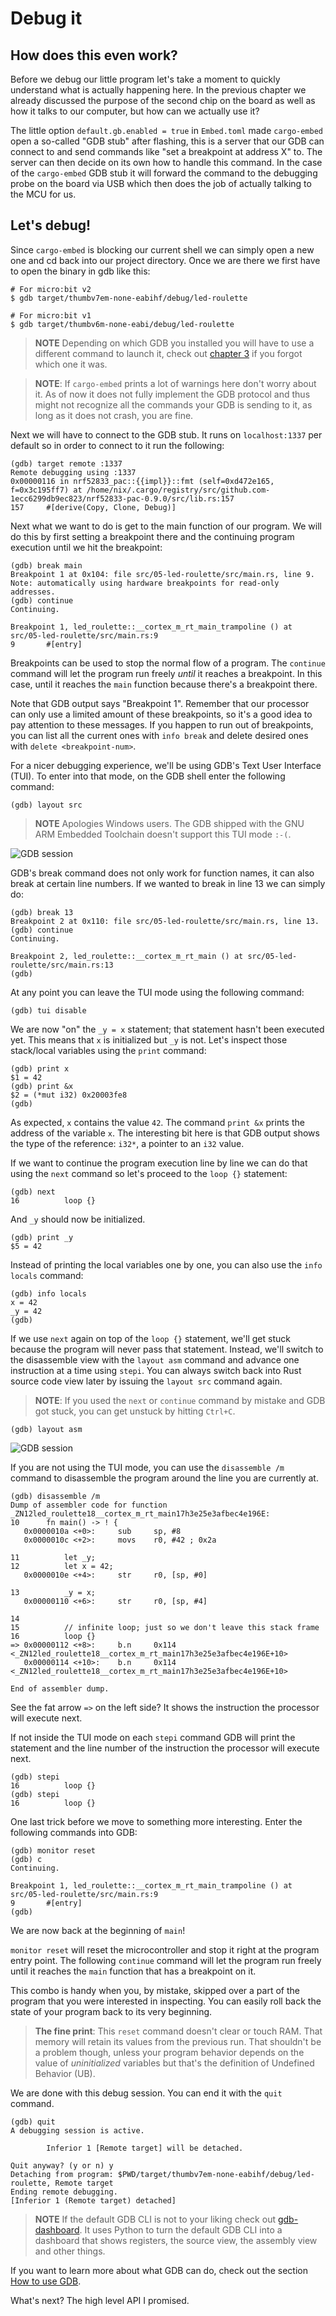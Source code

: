 # Debug it
## How does this even work?
Before we debug our little program let's take a moment to quickly understand what is actually
happening here. In the previous chapter we already discussed the purpose of the second chip
on the board as well as how it talks to our computer, but how can we actually use it?

The little option `default.gb.enabled = true` in `Embed.toml` made `cargo-embed` open a so-called "GDB stub" after flashing,
this is a server that our GDB can connect to and send commands like "set a breakpoint at address X" to. The server can then decide
on its own how to handle this command. In the case of the `cargo-embed` GDB stub it will forward the
command to the debugging probe on the board via USB which then does the job of actually talking to the
MCU for us.

## Let's debug!

Since `cargo-embed` is blocking our current shell we can simply open a new one and cd back into our project
directory. Once we are there we first have to open the binary in gdb like this:

```shell
# For micro:bit v2
$ gdb target/thumbv7em-none-eabihf/debug/led-roulette

# For micro:bit v1
$ gdb target/thumbv6m-none-eabi/debug/led-roulette
```

> **NOTE** Depending on which GDB you installed you will have to use a different command to launch it,
> check out [chapter 3](/03-setup/README.md#tools) if you forgot which one it was.

> **NOTE**: If `cargo-embed` prints a lot of warnings here don't worry about it. As of now it does not fully
> implement the GDB protocol and thus might not recognize all the commands your GDB is sending to it,
> as long as it does not crash, you are fine.

Next we will have to connect to the GDB stub. It runs on `localhost:1337` per default so in order to
connect to it run the following:

```shell
(gdb) target remote :1337
Remote debugging using :1337
0x00000116 in nrf52833_pac::{{impl}}::fmt (self=0xd472e165, f=0x3c195ff7) at /home/nix/.cargo/registry/src/github.com-1ecc6299db9ec823/nrf52833-pac-0.9.0/src/lib.rs:157
157     #[derive(Copy, Clone, Debug)]
```

Next what we want to do is get to the main function of our program.
We will do this by first setting a breakpoint there and the continuing
program execution until we hit the breakpoint:

```
(gdb) break main
Breakpoint 1 at 0x104: file src/05-led-roulette/src/main.rs, line 9.
Note: automatically using hardware breakpoints for read-only addresses.
(gdb) continue
Continuing.

Breakpoint 1, led_roulette::__cortex_m_rt_main_trampoline () at src/05-led-roulette/src/main.rs:9
9       #[entry]
```

Breakpoints can be used to stop the normal flow of a program. The `continue` command will let the
program run freely *until* it reaches a breakpoint. In this case, until it reaches the `main`
function because there's a breakpoint there.

Note that GDB output says "Breakpoint 1". Remember that our processor can only use a limited amount of these
breakpoints, so it's a good idea to pay attention to these messages. If you happen to run out of breakpoints,
you can list all the current ones with `info break` and delete desired ones with `delete <breakpoint-num>`.

For a nicer debugging experience, we'll be using GDB's Text User Interface (TUI). To enter into that
mode, on the GDB shell enter the following command:

```
(gdb) layout src
```

> **NOTE** Apologies Windows users. The GDB shipped with the GNU ARM Embedded Toolchain doesn't
> support this TUI mode `:-(`.

![GDB session](../assets/gdb-layout-src.png "GDB TUI")

GDB's break command does not only work for function names, it can also break at certain line numbers.
If we wanted to break in line 13 we can simply do:

```
(gdb) break 13
Breakpoint 2 at 0x110: file src/05-led-roulette/src/main.rs, line 13.
(gdb) continue
Continuing.

Breakpoint 2, led_roulette::__cortex_m_rt_main () at src/05-led-roulette/src/main.rs:13
(gdb)
```
At any point you can leave the TUI mode using the following command:

```
(gdb) tui disable
```

We are now "on" the `_y = x` statement; that statement hasn't been executed yet. This means that `x`
is initialized but `_y` is not. Let's inspect those stack/local variables using the `print` command:

```
(gdb) print x
$1 = 42
(gdb) print &x
$2 = (*mut i32) 0x20003fe8
(gdb)
```

As expected, `x` contains the value `42`. The command `print &x` prints the address of the variable `x`.
The interesting bit here is that GDB output shows the type of the reference: `i32*`, a pointer to an `i32` value.

If we want to continue the program execution line by line we can do that using the `next` command
so let's proceed to the `loop {}` statement:

```
(gdb) next
16          loop {}
```

And `_y` should now be initialized.

```
(gdb) print _y
$5 = 42
```

Instead of printing the local variables one by one, you can also use the `info locals` command:

```
(gdb) info locals
x = 42
_y = 42
(gdb)
```

If we use `next` again on top of the `loop {}` statement, we'll get stuck because the program will
never pass that statement. Instead, we'll switch to the disassemble view with the `layout asm`
command and advance one instruction at a time using `stepi`. You can always switch back into Rust
source code view later by issuing the `layout src` command again.

> **NOTE**: If you used the `next` or `continue` command by mistake and GDB got stuck, you can get unstuck by hitting `Ctrl+C`.

```
(gdb) layout asm
```

![GDB session](../assets/gdb-layout-asm.png "GDB disassemble")

If you are not using the TUI mode, you can use the `disassemble /m` command to disassemble the
program around the line you are currently at.

```
(gdb) disassemble /m
Dump of assembler code for function _ZN12led_roulette18__cortex_m_rt_main17h3e25e3afbec4e196E:
10      fn main() -> ! {
   0x0000010a <+0>:     sub     sp, #8
   0x0000010c <+2>:     movs    r0, #42 ; 0x2a

11          let _y;
12          let x = 42;
   0x0000010e <+4>:     str     r0, [sp, #0]

13          _y = x;
   0x00000110 <+6>:     str     r0, [sp, #4]

14
15          // infinite loop; just so we don't leave this stack frame
16          loop {}
=> 0x00000112 <+8>:     b.n     0x114 <_ZN12led_roulette18__cortex_m_rt_main17h3e25e3afbec4e196E+10>
   0x00000114 <+10>:    b.n     0x114 <_ZN12led_roulette18__cortex_m_rt_main17h3e25e3afbec4e196E+10>

End of assembler dump.
```

See the fat arrow `=>` on the left side? It shows the instruction the processor will execute next.

If not inside the TUI mode on each `stepi` command GDB will print the statement and the line number
of the instruction the processor will execute next.

```
(gdb) stepi
16          loop {}
(gdb) stepi
16          loop {}
```

One last trick before we move to something more interesting. Enter the following commands into GDB:

```
(gdb) monitor reset
(gdb) c
Continuing.

Breakpoint 1, led_roulette::__cortex_m_rt_main_trampoline () at src/05-led-roulette/src/main.rs:9
9       #[entry]
(gdb)
```

We are now back at the beginning of `main`!

`monitor reset` will reset the microcontroller and stop it right at the program entry point.
The following `continue` command will let the program run freely until it reaches the `main`
function that has a breakpoint on it.

This combo is handy when you, by mistake, skipped over a part of the program that you were
interested in inspecting. You can easily roll back the state of your program back to its very
beginning.

> **The fine print**: This `reset` command doesn't clear or touch RAM. That memory will retain its
> values from the previous run. That shouldn't be a problem though, unless your program behavior
> depends on the value of *uninitialized* variables but that's the definition of Undefined Behavior
> (UB).

We are done with this debug session. You can end it with the `quit` command.

```
(gdb) quit
A debugging session is active.

        Inferior 1 [Remote target] will be detached.

Quit anyway? (y or n) y
Detaching from program: $PWD/target/thumbv7em-none-eabihf/debug/led-roulette, Remote target
Ending remote debugging.
[Inferior 1 (Remote target) detached]
```

> **NOTE** If the default GDB CLI is not to your liking check out [gdb-dashboard]. It uses Python to
> turn the default GDB CLI into a dashboard that shows registers, the source view, the assembly view
> and other things.

[gdb-dashboard]: https://github.com/cyrus-and/gdb-dashboard#gdb-dashboard

If you want to learn more about what GDB can do, check out the section [How to use GDB](../appendix/2-how-to-use-gdb/).

What's next? The high level API I promised.
